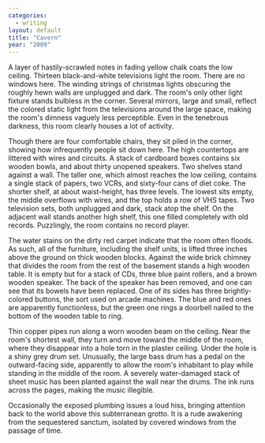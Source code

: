 ```yaml
---
categories:
  - writing
layout: default
title: "Cavern"
year: "2009"
---
```

A layer of hastily-scrawled notes in fading yellow chalk coats the low ceiling.  Thirteen black-and-white televisions light the room.  There are no windows here.  The winding strings of christmas lights obscuring the roughly hewn walls are unplugged and dark.  The room's only other light fixture stands bulbless in the corner.  Several mirrors, large and small, reflect the colored static light from the televisions around the large space, making the room's dimness vaguely less perceptible.  Even in the tenebrous darkness, this room clearly houses a lot of activity.

Though there are four comfortable chairs, they sit piled in the corner, showing how infrequently people sit down here.  The high countertops are littered with wires and circuits.  A stack of cardboard boxes contains six wooden bowls, and about thirty unopened speakers.  Two shelves stand against a wall.  The taller one, which almost reaches the low ceiling, contains a single stack of papers, two VCRs, and sixty-four cans of diet coke.  The shorter shelf, at about waist-height, has three levels.  The lowest sits empty, the middle overflows with wires, and the top holds a row of VHS tapes.  Two television sets, both unplugged and dark, stack atop the shelf.  On the adjacent wall stands another high shelf, this one filled completely with old records.  Puzzlingly, the room contains no record player.

The water stains on the dirty red carpet indicate that the room often floods.  As such, all of the furniture, including the shelf units, is lifted three inches above the ground on thick wooden blocks.  Against the wide brick chimney that divides the room from the rest of the basement stands a high wooden table.  It is empty but for a stack of CDs, three blue paint rollers, and a brown wooden speaker.  The back of the speaker has been removed, and one can see that its bowels have been replaced.  One of its sides has three brightly-colored buttons, the sort used on arcade machines.  The blue and red ones are apparently functionless, but the green one rings a doorbell nailed to the bottom of the wooden table to ring.

Thin copper pipes run along a worn wooden beam on the ceiling.  Near the room's shortest wall, they turn and move toward the middle of the room, where they disappear into a hole torn in the plaster ceiling.  Under the hole is a shiny grey drum set.  Unusually, the large bass drum has a pedal on the outward-facing side, apparently to allow the room's inhabitant to play while standing in the middle of the room.  A severely water-damaged stack of sheet music has been planted against the wall near the drums.  The ink runs across the pages, making the music illegible.

Occasionally the exposed plumbing issues a loud hiss, bringing attention back to the world above this subterranean grotto.  It is a rude awakening from the sequestered sanctum, isolated by covered windows from the passage of time.

